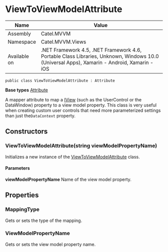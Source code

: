 

# ViewToViewModelAttribute

Name|Value
---|---
Assembly|Catel.MVVM
Namespace|Catel.MVVM.Views
Available on|.NET Framework 4.5, .NET Framework 4.6, Portable Class Libraries, Unknown, Windows 10.0 (Universal Apps), Xamarin - Android, Xamarin - iOS

```
public class ViewToViewModelAttribute : Attribute
```

**Base types**
[Attribute]()


A mapper attribute to map a [IView](#) (such as the UserControl or the DataWindow) property to a view model property. This class is very useful when creating custom user controls that need more parameterized settings than just the`DataContext` property.



## Constructors

### ViewToViewModelAttribute(string viewModelPropertyName)

Initializes a new instance of the [ViewToViewModelAttribute](#) class.

#### Parameters

**viewModelPropertyName**
Name of the view model property.



## Properties

### MappingType

Gets or sets the type of the mapping.



### ViewModelPropertyName

Gets or sets the view model property name.



